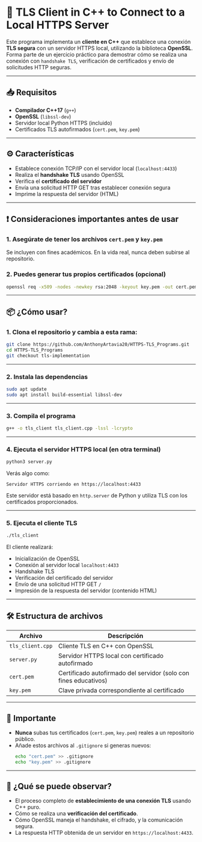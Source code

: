 # 🔐 TLS Client in C++ to Connect to a Local HTTPS Server

Este programa implementa un **cliente en C++** que establece una conexión **TLS segura** con un servidor HTTPS local, utilizando la biblioteca **OpenSSL**.  
Forma parte de un ejercicio práctico para demostrar cómo se realiza una conexión con `handshake TLS`, verificación de certificados y envío de solicitudes HTTP seguras.

---

## 📥 Requisitos

- **Compilador C++17** (`g++`)
- **OpenSSL** (`libssl-dev`)
- Servidor local Python HTTPS (incluido)
- Certificados TLS autofirmados (`cert.pem`, `key.pem`)

---

## ⚙️ Características

- Establece conexión TCP/IP con el servidor local (`localhost:4433`)
- Realiza el **handshake TLS** usando OpenSSL
- Verifica el **certificado del servidor**
- Envía una solicitud HTTP GET tras establecer conexión segura
- Imprime la respuesta del servidor (HTML)

---

## ❗ Consideraciones importantes antes de usar

### 1. Asegúrate de tener los archivos `cert.pem` y `key.pem`
Se incluyen con fines académicos. En la vida real, nunca deben subirse al repositorio.

### 2. Puedes generar tus propios certificados (opcional)

```bash
openssl req -x509 -nodes -newkey rsa:2048 -keyout key.pem -out cert.pem -days 365 -subj "/C=CR/ST=SanJose/L=SanJose/O=MiOrg/OU=Dev/CN=localhost"
```

---

## 📦 ¿Cómo usar?

### 1. Clona el repositorio y cambia a esta rama:

```bash
git clone https://github.com/AnthonyArtavia20/HTTPS-TLS_Programs.git
cd HTTPS-TLS_Programs
git checkout tls-implementation
```

---

### 2. Instala las dependencias

```bash
sudo apt update
sudo apt install build-essential libssl-dev
```

---

### 3. Compila el programa

```bash
g++ -o tls_client tls_client.cpp -lssl -lcrypto
```

---

### 4. Ejecuta el servidor HTTPS local (en otra terminal)

```bash
python3 server.py
```

Verás algo como:

```
Servidor HTTPS corriendo en https://localhost:4433
```

Este servidor está basado en `http.server` de Python y utiliza TLS con los certificados proporcionados.

---

### 5. Ejecuta el cliente TLS

```bash
./tls_client
```

El cliente realizará:

- Inicialización de OpenSSL
- Conexión al servidor local `localhost:4433`
- Handshake TLS
- Verificación del certificado del servidor
- Envío de una solicitud HTTP GET `/`
- Impresión de la respuesta del servidor (contenido HTML)

---

## 🛠️ Estructura de archivos

| Archivo         | Descripción                                                |
|-----------------|------------------------------------------------------------|
| `tls_client.cpp`| Cliente TLS en C++ con OpenSSL                             |
| `server.py`     | Servidor HTTPS local con certificado autofirmado           |
| `cert.pem`      | Certificado autofirmado del servidor (solo con fines educativos) |
| `key.pem`       | Clave privada correspondiente al certificado               |

---

## 🚨 Importante

- **Nunca** subas tus certificados (`cert.pem`, `key.pem`) reales a un repositorio público.
- Añade estos archivos al `.gitignore` si generas nuevos:
  ```bash
  echo "cert.pem" >> .gitignore
  echo "key.pem" >> .gitignore
  ```

---

## 🧪 ¿Qué se puede observar?

- El proceso completo de **establecimiento de una conexión TLS** usando C++ puro.
- Cómo se realiza una **verificación del certificado**.
- Cómo OpenSSL maneja el handshake, el cifrado, y la comunicación segura.
- La respuesta HTTP obtenida de un servidor en `https://localhost:4433`.
